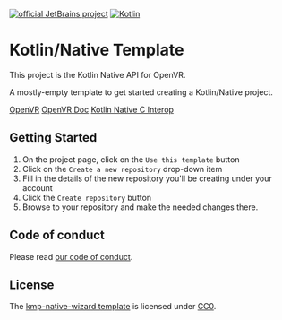 [![official JetBrains project](https://jb.gg/badges/official-plastic.svg)](https://confluence.jetbrains.com/display/ALL/JetBrains+on+GitHub)
[![Kotlin](https://img.shields.io/badge/Kotlin-2.0-blue.svg?style=flat&logo=kotlin)](https://kotlinlang.org)

# Kotlin/Native Template

This project is the Kotlin Native API for OpenVR.

A mostly-empty template to get started creating a Kotlin/Native project. 

[OpenVR](https://github.com/ValveSoftware/openvr)
[OpenVR Doc](https://github.com/ValveSoftware/openvr/blob/master/docs/Driver_API_Documentation.md)
[Kotlin Native C Interop](https://book.kotlincn.net/text/native-c-interop.html)

## Getting Started

1. On the project page, click on the `Use this template` button
2. Click on the `Create a new repository` drop-down item
3. Fill in the details of the new repository you'll be creating under your account
4. Click the `Create repository` button
5. Browse to your repository and make the needed changes there.

## Code of conduct

Please read [our code of conduct](https://github.com/jetbrains#code-of-conduct).

## License

The [kmp-native-wizard template](https://github.com/Kotlin/kmp-native-wizard/) is licensed under [CC0](https://creativecommons.org/publicdomain/zero/1.0/deed.en).
